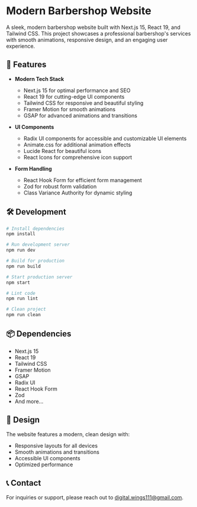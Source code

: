 # Modern Barbershop Website

A sleek, modern barbershop website built with Next.js 15, React 19, and Tailwind CSS. This project showcases a professional barbershop's services with smooth animations, responsive design, and an engaging user experience.

## 🚀 Features

- **Modern Tech Stack**

  - Next.js 15 for optimal performance and SEO
  - React 19 for cutting-edge UI components
  - Tailwind CSS for responsive and beautiful styling
  - Framer Motion for smooth animations
  - GSAP for advanced animations and transitions

- **UI Components**

  - Radix UI components for accessible and customizable UI elements
  - Animate.css for additional animation effects
  - Lucide React for beautiful icons
  - React Icons for comprehensive icon support

- **Form Handling**
  - React Hook Form for efficient form management
  - Zod for robust form validation
  - Class Variance Authority for dynamic styling

## 🛠️ Development

```bash
# Install dependencies
npm install

# Run development server
npm run dev

# Build for production
npm run build

# Start production server
npm start

# Lint code
npm run lint

# Clean project
npm run clean
```

## 📦 Dependencies

- Next.js 15
- React 19
- Tailwind CSS
- Framer Motion
- GSAP
- Radix UI
- React Hook Form
- Zod
- And more...

## 🎨 Design

The website features a modern, clean design with:

- Responsive layouts for all devices
- Smooth animations and transitions
- Accessible UI components
- Optimized performance

## 📞 Contact

For inquiries or support, please reach out to [digital.wings111@gmail.com](mailto:digital.wings111@gmail.com).
